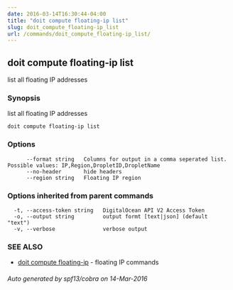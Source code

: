 ```yaml
---
date: 2016-03-14T16:30:44-04:00
title: "doit compute floating-ip list"
slug: doit_compute_floating-ip_list
url: /commands/doit_compute_floating-ip_list/
---
```

## doit compute floating-ip list

list all floating IP addresses

### Synopsis


list all floating IP addresses

```
doit compute floating-ip list
```

### Options

```
      --format string   Columns for output in a comma seperated list. Possible values: IP,Region,DropletID,DropletName
      --no-header       hide headers
      --region string   Floating IP region
```

### Options inherited from parent commands

```
  -t, --access-token string   DigitalOcean API V2 Access Token
  -o, --output string         output formt [text|json] (default "text")
  -v, --verbose               verbose output
```

### SEE ALSO
* [doit compute floating-ip](/commands/doit_compute_floating-ip/)	 - floating IP commands

###### Auto generated by spf13/cobra on 14-Mar-2016
